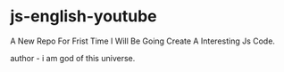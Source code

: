 # js-english-youtube
A New Repo For Frist Time I Will Be Going Create A Interesting Js Code. 

author - i am god of this universe.

